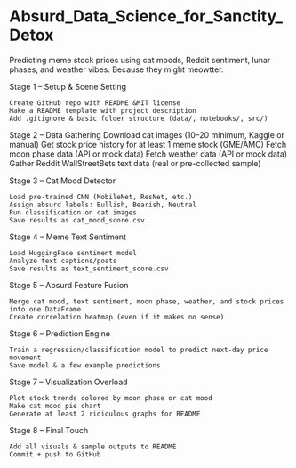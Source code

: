 # Absurd_Data_Science_for_Sanctity_Detox
Predicting meme stock prices using cat moods, Reddit sentiment, lunar phases, and weather vibes. Because they might meowtter.

Stage 1 – Setup & Scene Setting

    Create GitHub repo with README &MIT license
    Make a README template with project description
    Add .gitignore & basic folder structure (data/, notebooks/, src/)

Stage 2 – Data Gathering
    Download cat images (10–20 minimum, Kaggle or manual)
    Get stock price history for at least 1 meme stock (GME/AMC)
    Fetch moon phase data (API or mock data)
    Fetch weather data (API or mock data)
    Gather Reddit WallStreetBets text data (real or pre-collected sample)

Stage 3 – Cat Mood Detector

    Load pre-trained CNN (MobileNet, ResNet, etc.)
    Assign absurd labels: Bullish, Bearish, Neutral
    Run classification on cat images
    Save results as cat_mood_score.csv

Stage 4 – Meme Text Sentiment

    Load HuggingFace sentiment model
    Analyze text captions/posts
    Save results as text_sentiment_score.csv

Stage 5 – Absurd Feature Fusion

    Merge cat mood, text sentiment, moon phase, weather, and stock prices into one DataFrame
    Create correlation heatmap (even if it makes no sense)

Stage 6 – Prediction Engine

    Train a regression/classification model to predict next-day price movement
    Save model & a few example predictions

Stage 7 – Visualization Overload

    Plot stock trends colored by moon phase or cat mood
    Make cat mood pie chart
    Generate at least 2 ridiculous graphs for README

Stage 8 – Final Touch

    Add all visuals & sample outputs to README
    Commit + push to GitHub
